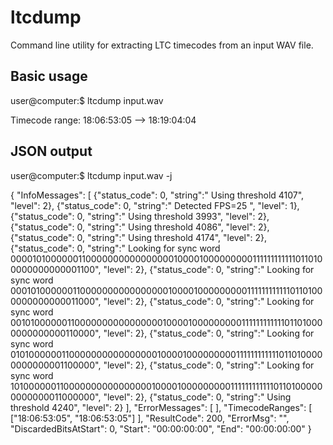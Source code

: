# ltcdump

Command line utility for extracting LTC timecodes from an input WAV file.


## Basic usage

user@computer:$ ltcdump input.wav

Timecode range: 18:06:53:05 --> 18:19:04:04

## JSON output 

user@computer:$ ltcdump input.wav -j

{
        "InfoMessages": [
                {"status_code": 0, "string":" Using threshold 4107", "level": 2},
                {"status_code": 0, "string":" Detected FPS=25
", "level": 1},
                {"status_code": 0, "string":" Using threshold 3993", "level": 2},
                {"status_code": 0, "string":" Using threshold 4086", "level": 2},
                {"status_code": 0, "string":" Using threshold 4174", "level": 2},
                {"status_code": 0, "string":" Looking for sync word 00001010000001100000000000000001000010000000001111111111110110100000000000001100", "level": 2},
                {"status_code": 0, "string":" Looking for sync word 00010100000011000000000000000010000100000000011111111111101101000000000000011000", "level": 2},
                {"status_code": 0, "string":" Looking for sync word 00101000000110000000000000000100001000000000111111111111011010000000000000110000", "level": 2},
                {"status_code": 0, "string":" Looking for sync word 01010000001100000000000000001000010000000001111111111110110100000000000001100000", "level": 2},
                {"status_code": 0, "string":" Looking for sync word 10100000011000000000000000010000100000000011111111111101101000000000000011000000", "level": 2},
                {"status_code": 0, "string":" Using threshold 4240", "level": 2}
        ],
        "ErrorMessages": [
        ],
        "TimecodeRanges": [
                ["18:06:53:05", "18:06:53:05"]
        ],
        "ResultCode": 200,
        "ErrorMsg": "",
        "DiscardedBitsAtStart": 0,
        "Start": "00:00:00:00",
        "End": "00:00:00:00"
}
